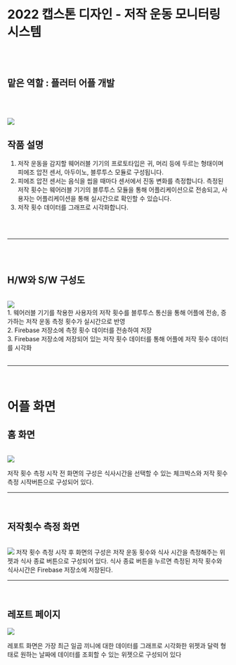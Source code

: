 # 2022 캡스톤 디자인 - 저작 운동 모니터링 시스템
</br>
</br>

## 맡은 역할 : 플러터 어플 개발 

</br>
</br>

<a href='https://ifh.cc/v-qW3nsv' target='_blank'><img src='https://ifh.cc/g/qW3nsv.jpg' border='0'></a>
</br>

## 작품 설명
1. 저작 운동을 감지할 웨어러블 기기의 프로토타입은 귀, 머리 등에 두르는 형태이며 피에조 압전 센서, 아두이노, 블루투스 모듈로 구성됩니다.
2. 피에조 압전 센서는 음식을 씹을 때마다 센서에서 진동 변화를 측정합니다. 측정된 저작 횟수는 웨어러블 기기의 블루투스 모듈을 통해 어플리케이션으로 전송되고, 사용자는 어플리케이션을 통해 실시간으로 확인할 수 있습니다.
3. 저작 횟수 데이터를 그래프로 시각화합니다.

</br>
</br>

---
</br>
</br>

## H/W와 S/W 구성도
</br>
<a href='https://ifh.cc/v-a4Q4w1' target='_blank'><img src='https://ifh.cc/g/a4Q4w1.png' border='0'></a>
</br>
1. 웨어러블 기기를 착용한 사용자의 저작 횟수를 블루투스 통신을 통해 어플에 전송, 증가하는 저작 운동 측정 횟수가 실시간으로 반영 <br>
2. Firebase 저장소에 측정 횟수 데이터를 전송하여 저장<br>
3. Firebase 저장소에 저장되어 있는 저작 횟수 데이터를 통해 어플에 저작 횟수 데이터를 시각화

</br>
</br>

----
<br>

# 어플 화면

## 홈 화면

<br>
<a href='https://ifh.cc/v-26Ov0s' target='_blank'><img src='https://ifh.cc/g/26Ov0s.png' border='0'></a>
</br>

저작 횟수 측정 시작 전 화면의 구성은 식사시간을 선택할 수 있는 체크박스와 저작 횟수 측정 시작버튼으로 구성되어 있다.

---
<br>

## 저작횟수 측정 화면
<br>
<a href='https://ifh.cc/v-ggrcAO' target='_blank'><img src='https://ifh.cc/g/ggrcAO.png' border='0'></a>
저작 횟수 측정 시작 후 화면의 구성은 저작 운동 횟수와 식사 시간을 측정해주는 위젯과 식사 종료 버튼으로 구성되어 있다.
식사 종료 버튼을 누르면 측정된 저작 횟수와 식사시간은 Firebase 저장소에 저장된다.
<br>

---
<br>

## 레포트 페이지

<a href='https://ifh.cc/v-hGpSxc' target='_blank'><img src='https://ifh.cc/g/hGpSxc.jpg' border='0'></a>

레포트 화면은 가장 최근 일곱 끼니에 대한 데이터를 그래프로 시각화한 위젯과 달력 형태로 원하는 날짜에 데이터를 조회할 수 있는 위젯으로 구성되어 있다